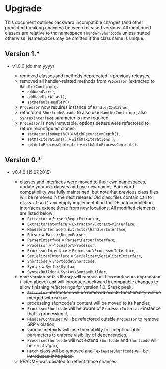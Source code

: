 # Upgrade

This document outlines backward incompatible changes (and other predicted breaking changes) between released versions. All mentioned classes are relative to the namespace `Thunder\Shortcode` unless stated otherwise. Namespaces may be omitted if the class name is unique.

## Version 1.*

* v1.0.0 (dd.mm.yyyy)

  * removed classes and methods deprecated in previous releases,
  * removed all handler-related methods from `Processor` (extracted to `HandlerContainer`):
    * `addHandler()`,
    * `addHandlerAlias()`,
    * `setDefaultHandler()`.
  * `Processor` now requires instance of `HandlerContainer`,
  * refactored `ShortcodeFacade` to also use `HandlerContainer`, also `SyntaxInterface` parameter is now required,
  * `Processor` is now immutable, options setters were refactored to return reconfigured clones:
    * `setRecursionDepth()` &raquo; `withRecursionDepth()`,
    * `setMaxIterations()` &raquo; `withMaxIterations()`,
    * `setAutoProcessContent()` &raquo; `withAutoProcessContent()`.

## Version 0.*

* v0.4.0 (15.07.2015)

  * classes and interfaces were moved to their own namespaces, update your `use` clauses and use new names. Backward compatibility was fully maintained, but note that previous class files will be removed in the next release. Old class files contain call to `class_alias()` and empty implementation for IDE autocompletion, interfaces extend those from new locations. All modified elements are listed below: 
    * `Extractor` &raquo; `Parser\RegexExtractor`,
    * `ExtractorInterface` &raquo; `Extractor\ExtractorInterface`,
    * `HandlerInterface` &raquo; `Extractor\HandlerInterface`,
    * `Parser` &raquo; `Parser\RegexParser`,
    * `ParserInterface` &raquo; `Parser\ParserInterface`,
    * `Processor` &raquo; `Processor\Processor`,
    * `ProcessorInterface` &raquo; `Processor\ProcessorInterface`,
    * `SerializerInterface` &raquo; `Serializer\SerializerInterface`,
    * `Shortcode` &raquo; `Shortcode\Shortcode`,
    * `Syntax` &raquo; `Syntax\Syntax`,
    * `SyntaxBuilder` &raquo; `Syntax\SyntaxBuilder`,
  * next version of this library will remove all files marked as deprecated (listed above) and will introduce backward incompatible changes to allow finishing refactorings for version 1.0. Sneak peek:
    * ~~`Extractor` abstraction will be removed and its functionality will be merged with `Parser`,~~
    * processing shortcode's content will be moved to its handler,
    * `ProcessedShortcode` will be aware of `ProcessorInterface` instance that is processing it,
    * `HandlerContainer` will be refactored outside `Processor` to remove SRP violation,
    * various methods will lose their ability to accept nullable parameters to enforce visibility of dependencies,
    * `ProcessedShortcode` will not extend `Shortcode` and `Shortcode` will be `final` again,
    * ~~`Match` class will be removed and `TextAwareShortcode` will be introduced in its place.~~
  * README was updated to reflect those changes.

